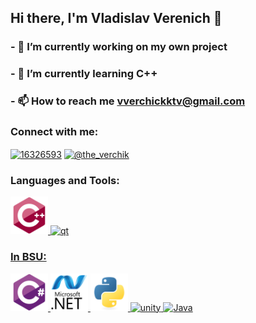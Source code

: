## Hi there, I'm Vladislav Verenich 👋 

### - 🔭 I’m currently working on **my own project**

### - 🌱 I’m currently learning **C++**

### - 📫 How to reach me **vverchickktv@gmail.com**

<h3 align="left">Connect with me:</h3>
<p align="left">
<a href="https://stackoverflow.com/users/16326593" target="blank"><img align="center" src="https://raw.githubusercontent.com/rahuldkjain/github-profile-readme-generator/master/src/images/icons/Social/stack-overflow.svg" alt="16326593" height="45" width="60" /></a>
<a href="https://instagram.com/the_verchik" target="blank"><img align="center" src="https://raw.githubusercontent.com/rahuldkjain/github-profile-readme-generator/master/src/images/icons/Social/instagram.svg" alt="@the_verchik" height="45" width="60" /></a>
</p>

<h3 align="left">Languages and Tools:</h3>
<p align="left"> <a href="https://www.w3schools.com/cpp/" target="_blank"> <img src="https://raw.githubusercontent.com/devicons/devicon/master/icons/cplusplus/cplusplus-original.svg" alt="cplusplus" width="60" height="60"/><a href="https://www.qt.io/" target="_blank"> <img src="https://avatars.githubusercontent.com/u/159455?s=280&v=4" alt="qt" width="60" height="60"/></p>


<h3 align="left">In BSU:</h3>
<p align="left"> <a href="https://www.w3schools.com/cs/" target="_blank"> <img src="https://raw.githubusercontent.com/devicons/devicon/master/icons/csharp/csharp-original.svg" alt="csharp" width="60" height="60"/> </a> <a href="https://dotnet.microsoft.com/" target="_blank"> <img src="https://raw.githubusercontent.com/devicons/devicon/master/icons/dot-net/dot-net-original-wordmark.svg" alt="dotnet" width="60" height="60"/> </a> <a href="https://www.python.org" target="_blank"> <img src="https://raw.githubusercontent.com/devicons/devicon/master/icons/python/python-original.svg" alt="python" width="60" height="60"/> </a> <a href="https://unity.com/" target="_blank"> <img src="https://www.vectorlogo.zone/logos/unity3d/unity3d-icon.svg" alt="unity" width="60" height="60"/> </a> <a href="https://ru.wikipedia.org/wiki/Java" target="_blank"> <img src="https://upload.wikimedia.org/wikipedia/ru/thumb/3/39/Java_logo.svg/800px-Java_logo.svg.png" alt="Java" width="60" height="80"/> </a> </p>
